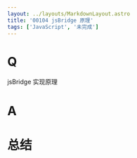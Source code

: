 ```yaml
---
layout: ../layouts/MarkdownLayout.astro
title: '00104 jsBridge 原理'
tags: ['JavaScript', '未完成']
---
```


# Q

jsBridge 实现原理

# A



# 总结



<script>
  function func() {

  }
  
</script>